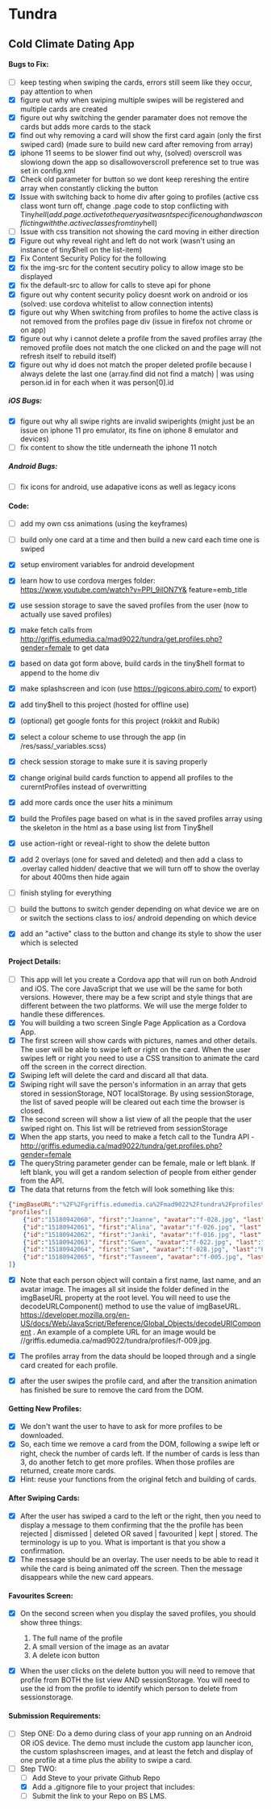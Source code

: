 # Tundra
## Cold Climate Dating App

#### Bugs to Fix:
- [ ] keep testing when swiping the cards, errors still seem like they occur, pay attention to when
- [x] figure out why when swiping multiple swipes will be registered and multiple cards are created
- [x] figure out why switching the gender paramater does not remove the cards but adds more cards to the stack
- [x] find out why removing a card will show the first card again (only the first swiped card) (made sure to build new card after removing from array)
- [x] iphone 11 seems to be slower find out why, (solved) overscroll was slowiong down the app so disallowoverscroll preference set to true was set in config.xml
- [x] Check old parameter for button so we dont keep rereshing the entire array when constantly clicking the button
- [x] Issue with switching back to home div after going to profiles (active css class wont turn off, change .page code to stop conflicting with Tiny$hell (add .page.active to the query as it wasnt specific enough and was conflicting with the .active classes from tiny$hell)
- [ ] Issue with css transition not showing the card moving in either direction
- [x] Figure out why reveal right and left do not work (wasn't using an instance of tiny$hell on the list-item)
- [x] Fix Content Security Policy for the following
- [x] fix the img-src for the content secutiry policy to allow image sto be displayed
- [x] fix the default-src to allow for calls to steve api for phone
- [x] figure out why content security policy doesnt work on android or ios (solved: use cordova whitelist to allow connection intents)
- [x] figure out why When switching from profiles to home the active class is not removed from the profiles page div (issue in firefox not chrome or on app)
- [x] figure out why i cannot delete a profile from the saved profiles array (the removed profile does not match the one clicked on and the page will not refresh itself to rebuild itself)
- [x] figure out why id does not match the proper deleted profile because I always delete the last one (array.find did not find a match) | was using person.id in for each when it was person[0].id

##### iOS Bugs:
- [x] figure out why all swipe rights are invalid swiperights (might just be an issue on iphone 11 pro emulator, its fine on iphone 8 emulator and devices)
- [ ] fix content to show the title underneath the iphone 11 notch

##### Android Bugs:
- [ ] fix icons for android, use adapative icons as well as legacy icons

#### Code:
- [ ] add my own css animations (using the keyframes)
- [ ] build only one card at a time and then build a new card each time one is swiped
- [x] setup enviroment variables for android development
- [x] learn how to use cordova merges folder: https://www.youtube.com/watch?v=PPI_9ilON7Y&
feature=emb_title
- [x] use session storage to save the saved profiles from the user (now to actually use saved profiles)
- [x] make fetch calls from http://griffis.edumedia.ca/mad9022/tundra/get.profiles.php?gender=female to get data
- [x] based on data got form above, build cards in the tiny$hell format to append to the home div
- [x] make splashscreen and icon (use https://pgicons.abiro.com/ to export)
- [x] add tiny$hell to this project (hosted for offline use)
- [x] (optional) get google fonts for this project (rokkit and Rubik)
- [x] select a colour scheme to use through the app (in /res/sass/_variables.scss)
- [x] check session storage to make sure it is saving properly
- [x] change original build cards function to append all profiles to the curerntProfiles instead of overwritting
- [x] add more cards once the user hits a minimum 
- [x] build the Profiles page based on what is in the saved profiles array using the skeleton in the html as a base using list from Tiny$hell
- [x] use action-right or reveal-right to show the delete button
- [x] add 2 overlays (one for saved and deleted) and then add a class to .overlay called hidden/ deactive that we will turn off to show the overlay for about 400ms then hide again
- [ ] finish styling for everything
- [ ] build the buttons to switch gender depending on what device we are on or switch the sections class to ios/ android depending on which device
- [x] add an "active" class to the button and change its style to show the user which is selected


#### Project Details: 
- [ ] This app will let you create a Cordova app that will run on both Android and iOS. The core JavaScript that we use will be the same for both versions. However, there may be a few script and style things that are different between the two platforms. We will use the merge folder to handle these differences.
- [x] You will building a two screen Single Page Application as a Cordova App.
- [x] The first screen will show cards with pictures, names and other details. The user will be able to swipe left or right on the card. When the user swipes left or right you need to use a CSS transition to animate the card off the screen in the correct direction.
- [x] Swiping left will delete the card and discard all that data.
- [x] Swiping right will save the person's information in an array that gets stored in sessionStorage, NOT localStorage. By using sessionStorage, the list of saved people will be cleared out each time the browser is closed.
- [x] The second screen will show a list view of all the people that the user swiped right on. This list will be retrieved from sessionStorage
- [x] When the app starts, you need to make a fetch call to the Tundra API - http://griffis.edumedia.ca/mad9022/tundra/get.profiles.php?gender=female 
- [x] The queryString parameter gender can be female, male or left blank. If left blank, you will get a random selection of people from either gender from the API.
- [x] The data that returns from the fetch will look something like this:
````JSON
{"imgBaseURL":"%2F%2Fgriffis.edumedia.ca%2Fmad9022%2Ftundra%2Fprofiles%2F",
"profiles":[
    {"id":"15180942060", "first":"Joanne", "avatar":"f-028.jpg", "last":"Eastwood", "gender":"female", "distance":"19km"},
    {"id":"15180942061", "first":"Alina", "avatar":"f-026.jpg", "last":"King", "gender":"female", "distance":"11km"},
    {"id":"15180942062", "first":"Janki", "avatar":"f-016.jpg", "last":"Cameron", "gender":"female", "distance":"9km"},
    {"id":"15180942063", "first":"Gwen", "avatar":"f-022.jpg", "last":"Jackson", "gender":"female", "distance":"9km"},
    {"id":"15180942064", "first":"Sam", "avatar":"f-028.jpg", "last":"Polanski", "gender":"female", "distance":"28km"},
    {"id":"15180942065", "first":"Tasneem", "avatar":"f-005.jpg", "last":"Lee", "gender":"female", "distance":"2km"}
]}
````
- [x] Note that each person object will contain a first name, last name, and an avatar image. The images all sit inside the folder defined in the imgBaseURL property at the root level. You will need to use the decodeURLComponent() method to use the value of imgBaseURL. https://developer.mozilla.org/en-US/docs/Web/JavaScript/Reference/Global_Objects/decodeURIComponent . An example of a complete URL for an image would be //griffis.edumedia.ca/mad9022/tundra/profiles/f-009.jpg.

- [x] The profiles array from the data should be looped through and a single card created for each profile.
- [x] after the user swipes the profile card, and after the transition animation has finished be sure to remove the card from the DOM.

#### Getting New Profiles:
- [x] We don't want the user to have to ask for more profiles to be downloaded.
- [x] So, each time we remove a card from the DOM, following a swipe left or right, check the number of cards left. If the number of cards is less than 3, do another fetch to get more profiles. When those profiles are returned, create more cards.
- [x] Hint: reuse your functions from the original fetch and building of cards.

#### After Swiping Cards:
- [x] After the user has swiped a card to the left or the right, then you need to display a message to them confirming that the the profile has been rejected | dismissed | deleted OR saved | favourited | kept | stored. The terminology is up to you. What is important is that you show a confirmation.
- [x] The message should be an overlay. The user needs to be able to read it while the card is being animated off the screen. Then the message disappears while the new card appears.

#### Favourites Screen:
- [x] On the second screen when you display the saved profiles, you should show three things:
    1. The full name of the profile
    2. A small version of the image as an avatar
    3. A delete icon button
- [x] When the user clicks on the delete button you will need to remove that profile from BOTH the list view AND sessionStorage. You will need to use the id from the profile to identify which person to delete from sessionstorage.


#### Submission Requirements: 
- [ ] Step ONE:
    Do a demo during class of your app running on an Android OR iOS device. The demo must include the custom app launcher icon, the custom splashscreen images, and at least the fetch and display of one profile at a time plus the ability to swipe a card.
- [ ] Step TWO:
    - [ ] Add Steve to your private Github Repo
    - [x] Add a .gitignore file to your project that includes:
    - [ ] Submit the link to your Repo on BS LMS.
